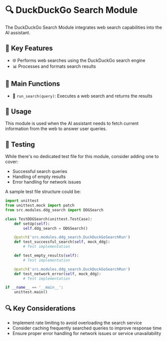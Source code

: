 # 🔍 DuckDuckGo Search Module

The DuckDuckGo Search Module integrates web search capabilities into the AI assistant.

## 🌟 Key Features

- 🌐 Performs web searches using the DuckDuckGo search engine
- 📊 Processes and formats search results

## 🔧 Main Functions

- 🔎 `run_search(query)`: Executes a web search and returns the results

## 🚀 Usage

This module is used when the AI assistant needs to fetch current information from the web to answer user queries.

## 🧪 Testing

While there's no dedicated test file for this module, consider adding one to cover:

- Successful search queries
- Handling of empty results
- Error handling for network issues

A sample test file structure could be:

```python
import unittest
from unittest.mock import patch
from src.modules.ddg_search import DDGSearch

class TestDDGSearch(unittest.TestCase):
    def setUp(self):
        self.ddg_search = DDGSearch()

    @patch('src.modules.ddg_search.DuckDuckGoSearchRun')
    def test_successful_search(self, mock_ddg):
        # Test implementation

    def test_empty_results(self):
        # Test implementation

    @patch('src.modules.ddg_search.DuckDuckGoSearchRun')
    def test_network_error(self, mock_ddg):
        # Test implementation

if __name__ == '__main__':
    unittest.main()
```

## 🔍 Key Considerations

- Implement rate limiting to avoid overloading the search service
- Consider caching frequently searched queries to improve response time
- Ensure proper error handling for network issues or service unavailability
